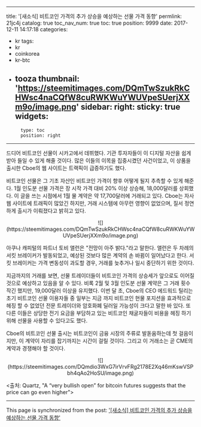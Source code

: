 
---
title: '[새소식]  비트코인 가격의 추가 상승을 예상하는 선물 가격 동향'
permlink: 21jc4j
catalog: true
toc_nav_num: true
toc: true
position: 9999
date: 2017-12-11 14:17:18
categories:
- kr
tags:
- kr
- coinkorea
- kr-btc
- tooza
thumbnail: 'https://steemitimages.com/DQmTwSzukRkCHWsc4naCQfW8cuRWKWuYWUVpeSUerjXXm9o/image.png'
sidebar:
    right:
        sticky: true
widgets:
    -
        type: toc
        position: right
---


드디어 비트코인 선물이 시카고에서 데뷔했다.  기관 투자자들이 이 디지털 자산을 쉽게 받아  들일 수 있게 해줄 것이다.  많은 이들의 이목을 집중시켰던 사건이었고, 이 상품을 출시한 Cboe의 웹 사이트는 트랙픽이 급증하기도 했다. 

비트코인 선물은 그 기초 자산인 비트코인 가격이 향후 어떻게 될지 추측할 수 있게 해준다.  1월 인도분 선물 가격은 장 시작 가격 대비 20% 이상 상승해, 18,000달러를 상회했다.  이 글을 쓰는 시점에서 1월 물 계약은 약 17,700달러에 거래되고 있다.  Cboe는 자사 웹 사이트에 트래픽이 많았긴 하지만, 거래 시스템에 아무런 영향이 없었으며, 질서 정연하게 출시가 이뤄졌다고 밝히고 있다. 

<center>
![](https://steemitimages.com/DQmTwSzukRkCHWsc4naCQfW8cuRWKWuYWUVpeSUerjXXm9o/image.png)
</center>


아쿠나 캐피털의 파트너 토비 앨런은 "전망이 아주 밝다."라고 말한다.   앨런은 두 차례의 서킷 브레이커가 발동되었고, 예상된 것보다 많은 계약의 손 바뀜이 일어났다고 한다.  서킷 브레이커는 가격 변동성이 과도할 경우, 거래를 늦추거나 일시 중단하기 위한 것이다.

지금까지의 거래를 보면, 선물 트레이더들이 비트코인 가격의 상승세가 앞으로도 이어질 것으로 예상하고 있음을 알 수 있다.  비록 2월 및 3월 인도분 선물 계약은 그 거래 횟수 작긴 했지만, 19,000달러 이상을 유지했다.   이번 달 초, Cboe의 CEO 에드워드 틸리는 초기 비트코인 선물 이용자들 중 일부는 지금 까지 비트코인 현물 포지션을 효과적으로 헤징 할 수 없었던 전문 트레이더와 암호화폐 딜러일 가능성이 크다고 말한 바 있다.  또 다른 이들은 상당한 전기 요금을 부담하고 있는 비트코인 채굴자들이 비용을 헤징 하기 위해 선물을 사용할 수 있다고도 했다.

Cboe의 비트코인 선물 출시는 비트코인이 금융 시장의 주류로 발돋움하는데 첫 걸음이지만, 이 계약이 자리를 잡기까지는 시간이 걸릴 것이다. 그리고 이 거래소는 곧 CME의 계약과 경쟁해야 할 것이다.

<center>
![](https://steemitimages.com/DQmdio3WxG7irVrvFRg2178E2Xq46mKswVSPbh4qAo2HoSU/image.png)
</center>

<출처: Quartz, "A “very bullish open” for bitcoin futures suggests that the price can go even higher">

- - -

This page is synchronized from the post: ['[새소식]  비트코인 가격의 추가 상승을 예상하는 선물 가격 동향'](https://steemit.com/@pius.pius/21jc4j)
